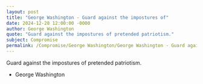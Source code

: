 ```yaml
---
layout: post
title: "George Washington - Guard against the impostures of"
date: 2024-12-28 12:00:00 -0000
author: George Washington
quote: "Guard against the impostures of pretended patriotism."
subject: Compromise
permalink: /Compromise/George Washington/George Washington - Guard against the impostures of
---
```


Guard against the impostures of pretended patriotism.

- George Washington
